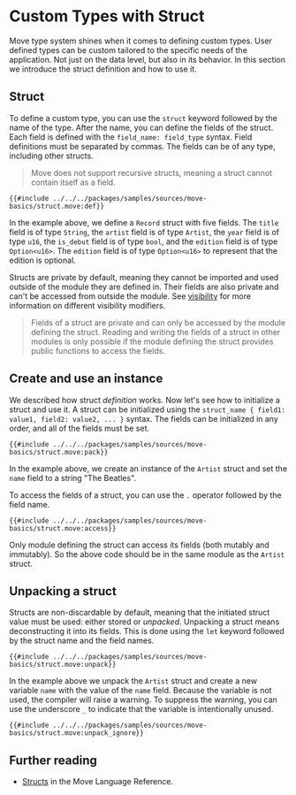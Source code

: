 # Custom Types with Struct

Move type system shines when it comes to defining custom types. User defined types can be custom tailored to the specific needs of the application. Not just on the data level, but also in its behavior. In this section we introduce the struct definition and how to use it.

## Struct

To define a custom type, you can use the `struct` keyword followed by the name of the type. After the name, you can define the fields of the struct. Each field is defined with the `field_name: field_type` syntax. Field definitions must be separated by commas. The fields can be of any type, including other structs.

> Move does not support recursive structs, meaning a struct cannot contain itself as a field.

```move
{{#include ../../../packages/samples/sources/move-basics/struct.move:def}}
```

In the example above, we define a `Record` struct with five fields. The `title` field is of type `String`, the `artist` field is of type `Artist`, the `year` field is of type `u16`, the `is_debut` field is of type `bool`, and the `edition` field is of type `Option<u16>`. The `edition` field is of type `Option<u16>` to represent that the edition is optional.

Structs are private by default, meaning they cannot be imported and used outside of the module they are defined in. Their fields are also private and can't be accessed from outside the module. See [visibility](./visibility.md) for more information on different visibility modifiers.

> Fields of a struct are private and can only be accessed by the module defining the struct. Reading and writing the fields of a struct in other modules is only possible if the module defining the struct provides public functions to access the fields.

## Create and use an instance

We described how struct _definition_ works. Now let's see how to initialize a struct and use it. A struct can be initialized using the `struct_name { field1: value1, field2: value2, ... }` syntax. The fields can be initialized in any order, and all of the fields must be set.

```move
{{#include ../../../packages/samples/sources/move-basics/struct.move:pack}}
```

In the example above, we create an instance of the `Artist` struct and set the `name` field to a string "The Beatles".

To access the fields of a struct, you can use the `.` operator followed by the field name.

```move
{{#include ../../../packages/samples/sources/move-basics/struct.move:access}}
```

Only module defining the struct can access its fields (both mutably and immutably). So the above code should be in the same module as the `Artist` struct.

<!-- ## Accessing Fields

Struct fields are private and can be accessed only by the module defining the struct. To access the fields of a struct, you can use the `.` operator followed by the field name.

```move
# anchor: access
{{#include ../../../packages/samples/sources/move-basics/struct.move:access}}
```
-->

## Unpacking a struct

Structs are non-discardable by default, meaning that the initiated struct value must be used: either stored or _unpacked_. Unpacking a struct means deconstructing it into its fields. This is done using the `let` keyword followed by the struct name and the field names.

```move
{{#include ../../../packages/samples/sources/move-basics/struct.move:unpack}}
```

In the example above we unpack the `Artist` struct and create a new variable `name` with the value of the `name` field. Because the variable is not used, the compiler will raise a warning. To suppress the warning, you can use the underscore `_` to indicate that the variable is intentionally unused.

```move
{{#include ../../../packages/samples/sources/move-basics/struct.move:unpack_ignore}}
```

## Further reading

- [Structs](/reference/structs.html) in the Move Language Reference.

